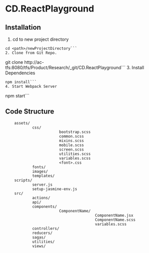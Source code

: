 # CD.ReactPlayground

## Installation
1. cd to new project directory 
```
cd <path>/newProjectDirectory```
2. Clone from Git Repo.
```
git clone http://ac-tfs:8080/tfs/Product/Research/_git/CD.ReactPlayground```
3. Install Dependencies
```
npm install```
4. Start Webpack Server
```
npm start```

## Code Structure

```
    assets/
            css/
                        bootstrap.scss
                        common.scss
                        mixins.scss
                        mobile.scss        
                        screen.scss
                        utilities.scss
                        variables.scss
                        <font>.css
            fonts/
            images/
            templates/
    scripts/
            server.js
            setup-jasmine-env.js
    src/
            actions/
            api/
            components/
                        ComponentName/
                                        ComponentName.jsx
                                        ComponentName.scss
                                        variables.scss
            controllers/
            reducers/
            sagas/
            utilities/
            views/
```
        

